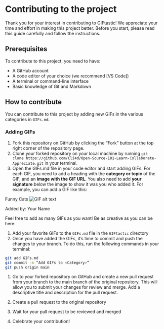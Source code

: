 
# Contributing to the project

Thank you for your interest in contributing to GIFtastic! We appreciate your time and effort in making this project better. Before you start, please read this guide carefully and follow the instructions.

## Prerequisites

To contribute to this project, you need to have:

- A GitHub account
- A code editor of your choice (we recommend [VS Code])
- A terminal or command-line interface
- Basic knowledge of Git and Markdown

## How to contribute

You can contribute to this project by adding new GIFs in the various categories in `GIFs.md`.

### Adding GIFs

1. Fork this repository on GitHub by clicking the “Fork” button at the top right corner of the repository page.
2. Clone your forked repository on your local machine by running `git clone https://github.com/Cli4d/Open-Source-101-Learn-Collaborate-Appreciate.git` in your terminal.
3. Open the GIFs.md file in your code editor and start adding GIFs. For each GIF, you need to add a heading with the **category or topic** of the GIF, and an **image with the GIF URL**. You also need to add **your signature** below the image to show it was you who added it. For example, you can add a GIF like this:

Funny Cats
![GIF alt text](url)

Added by: Your Name

Feel free to add as many GIFs as you want! Be as creative as you can be here.

1. Add your favorite GIFs to the `GIFs.md` file in the `GIFtastic` directory
1. Once you have added the GIFs, it’s time to commit and push the changes to your branch. To do this, run the following commands in your terminal:

```bash
git add GIFs.md 
git commit -m “Add GIFs to <Category>” 
git push origin main
```

1. Go to your forked repository on GitHub and create a new pull request from your branch to the main branch of the original repository. This will allow you to submit your changes for review and merge.
Add a descriptive title and description for the pull request.

1. Create a pull request to the original repository
1. Wait for your pull request to be reviewed and merged
1. Celebrate your contribution!
